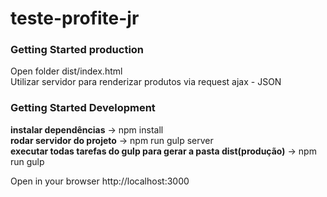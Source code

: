 # teste-profite-jr

<h3>Getting Started production</h3>
Open folder dist/index.html <br>
Utilizar servidor para renderizar produtos via request ajax - JSON 




<h3>Getting Started Development</h3>
<b>instalar dependências</b>  -> npm install <br>
<b>rodar servidor do projeto</b> -> npm run gulp server <br> 
<b>executar todas tarefas do gulp para gerar a pasta dist(produção)</b> -> npm run gulp

Open in your browser http://localhost:3000
